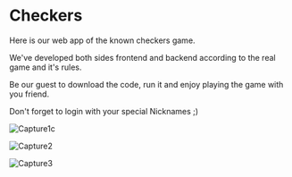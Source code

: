 # Checkers
Here is our web app of the known checkers game.

We've developed both sides frontend and backend according to the real game and it's rules. 

Be our guest to download the code, run it and enjoy playing the game with you friend.

Don't forget to login with your special Nicknames ;)

![Capture1c](https://github.com/KareenSalameh/Checkers/assets/73133299/5001be38-d673-4f77-b451-b78024b8a842)

![Capture2](https://github.com/KareenSalameh/Checkers/assets/73133299/b9f473e2-408c-44d9-88fb-9f4318dfd78a)

![Capture3](https://github.com/KareenSalameh/Checkers/assets/73133299/d98554b1-6522-4df7-9cb0-0483a20c90cb)
